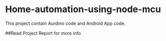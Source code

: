 # Home-automation-using-node-mcu

This project contain Aurdino code and Android App code.

##Read Project Report for more info
